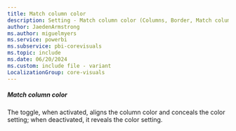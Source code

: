 ```yaml
---
title: Match column color
description: Setting - Match column color (Columns, Border, Match column color)
author: JaedenArmstrong
ms.author: miguelmyers
ms.service: powerbi
ms.subservice: pbi-corevisuals
ms.topic: include
ms.date: 06/20/2024
ms.custom: include file - variant
LocalizationGroup: core-visuals
---
```

##### Match column color

The toggle, when activated, aligns the column color and conceals the color setting; when deactivated, it reveals the color setting.
